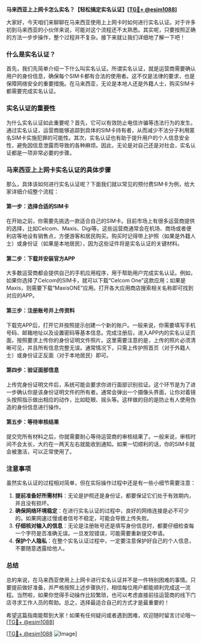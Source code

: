 **马来西亚上上网卡怎么实名？【轻松搞定实名认证】[[TG💪+ @esim1088](https://t.me/s/esim1088)]**

大家好，今天咱们来聊聊在马来西亚使用上上网卡时如何进行实名认证。对于许多初到马来西亚的小伙伴来说，可能对这个流程还不太熟悉。其实呢，只要按照正确的方法一步步操作，整个过程并不复杂。接下来就让我们详细地了解一下吧！

### 什么是实名认证？

首先，我们先简单介绍一下什么叫实名认证。所谓实名认证，就是运营商需要确认用户的身份信息，确保每个SIM卡都有合法的使用者。这不仅是法律的要求，也是保障网络安全的重要措施。在马来西亚，无论是本地人还是外籍人士，购买SIM卡都需要完成实名认证。

### 实名认证的重要性

为什么实名认证如此重要呢？首先，它可以有效防止电信诈骗等违法行为的发生。通过实名认证，运营商能够追踪到具体的SIM卡持有者，从而减少不法分子利用匿名SIM卡实施犯罪的可能性。其次，实名认证也有助于提升用户的个人信息安全性，避免因信息泄露而导致的各种麻烦。因此，无论是对自己还是对社会，实名认证都是一项非常必要的步骤。

### 马来西亚上上网卡实名认证的具体步骤

那么，具体该如何进行实名认证呢？下面我们就以常见的预付费SIM卡为例，给大家详细介绍整个流程：

#### 第一步：选择合适的SIM卡

在开始之前，你需要先挑选一款适合自己的SIM卡。目前市场上有很多运营商提供的选择，比如Celcom、Maxis、Digi等。这些运营商通常会在机场、商场或者便利店等地设有销售点，方便游客和居民购买。购买时记得带上护照（如果是外籍人士）或身份证（如果是本地居民），因为这些证件将是实名认证的关键材料。

#### 第二步：下载并安装官方APP

大多数运营商都会提供自己的手机应用程序，用于帮助用户完成实名认证。例如，如果你选择了Celcom的SIM卡，就可以下载“Celcom One”这款应用；如果是Maxis，则需要下载“MaxisONE”应用。打开各大应用商店搜索相关名称即可找到对应的APP。

#### 第三步：注册账号并上传资料

下载完APP后，打开它并按照提示创建一个新的账户。一般来说，你需要填写手机号码、邮箱地址以及设置密码等基本信息。完成注册后，进入APP内的实名认证页面，按照要求上传你的身份证明文件照片。这里需要注意的是，上传的照片必须清晰可见，并且所有信息完整无误。通常情况下，只需上传护照首页（对于外籍人士）或身份证正反面（对于本地居民）即可。

#### 第四步：验证面部信息

上传完身份证明文件后，系统可能会要求你进行面部识别验证。这个环节是为了进一步确认你是该身份证明文件的所有者。通常会弹出一个摄像头界面，让你对着镜头按照指示做出相应的动作，比如眨眼、摇头等。这样做的目的是防止有人使用伪造的身份信息进行操作。

#### 第五步：等待审核结果

提交完所有材料之后，你就需要耐心等待运营商的审核结果了。一般来说，审核时间不会太长，大约在一两天左右就能收到通知。如果一切顺利的话，你的SIM卡就会被激活，可以正常使用了。

### 注意事项

虽然实名认证的过程相对简单，但在实际操作过程中还是有一些小细节需要注意：

1. **提前准备好所需材料**：无论是护照还是身份证，都要保证它们处于有效期内，并且没有损坏。
2. **确保网络环境稳定**：在进行实名认证的过程中，良好的网络连接是必不可少的。如果网速过慢或者信号不稳定，可能会导致上传失败。
3. **仔细核对输入的信息**：无论是注册账号还是填写身份信息时，都要仔细检查每一个字符是否准确无误。一旦发现错误，可能需要重新提交申请。
4. **保护个人隐私**：在整个实名认证过程中，一定要注意保护好自己的个人信息，不要随意透露给他人。

### 总结

总的来说，在马来西亚使用上上网卡进行实名认证并不是一件特别困难的事情。只要提前做好准备，并严格按照上述步骤执行，相信每位用户都能顺利完成这一流程。当然啦，如果你觉得手动操作比较繁琐，也可以考虑直接前往运营商的线下门店寻求工作人员的帮助。总之，选择最适合自己的方式才是最重要的！

希望这篇指南能帮到大家！如果有任何疑问或者遇到困难，欢迎随时留言讨论哦～[[TG💪+ @esim1088](https://t.me/s/esim1088)] 

[[TG💪+ @esim1088](https://t.me/s/esim1088) ![Image](https://i.postimg.cc/4NQfJmqS/Snipaste-2025-05-13-00-14-12.png)]